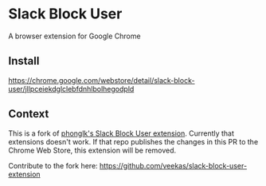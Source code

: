 # Slack Block User

A browser extension for Google Chrome

## Install

https://chrome.google.com/webstore/detail/slack-block-user/jllpceiekdglclebfdnhlbolhegodpld

## Context

This is a fork of [phonglk's Slack Block User extension](https://github.com/phonglk/slack-block-user-extension). Currently that extensions doesn't work. If that repo publishes the changes in this PR to the Chrome Web Store, this extension will be removed.

Contribute to the fork here: https://github.com/veekas/slack-block-user-extension
